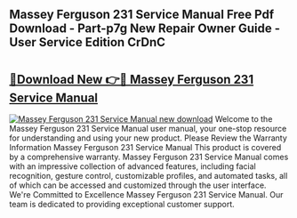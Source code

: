 ## Massey Ferguson 231 Service Manual Free Pdf Download - Part-p7g New Repair Owner Guide - User Service Edition CrDnC

# <h2><a href="http://bc91223.oget.top/?id=Massey+Ferguson+231+Service+Manual">🔗Download New 👉🔴 Massey Ferguson 231 Service Manual</a></h2>

[![Massey Ferguson 231 Service Manual new download](https://i.imgur.com/5g1atiW.png)](http://bc91223.oget.top/?id=Massey+Ferguson+231+Service+Manual)
Welcome to the Massey Ferguson 231 Service Manual user manual, your one-stop resource for understanding and using your new product. Please Review the Warranty Information Massey Ferguson 231 Service Manual This product is covered by a comprehensive warranty. Massey Ferguson 231 Service Manual comes with an impressive collection of advanced features, including facial recognition, gesture control, customizable profiles, and automated tasks, all of which can be accessed and customized through the user interface. We're Committed to Excellence Massey Ferguson 231 Service Manual. Our team is dedicated to providing exceptional customer support.
